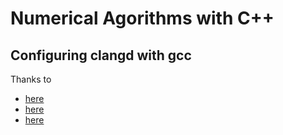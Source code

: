 # Numerical Agorithms with C++

## Configuring clangd with gcc

Thanks to 
- [here](https://github.com/clangd/clangd/issues/1564#issuecomment-1496259173) 
- [here](https://stackoverflow.com/a/76711525)
- [here](https://clangd.llvm.org/guides/system-headers#heuristic-search-for-system-headers)
